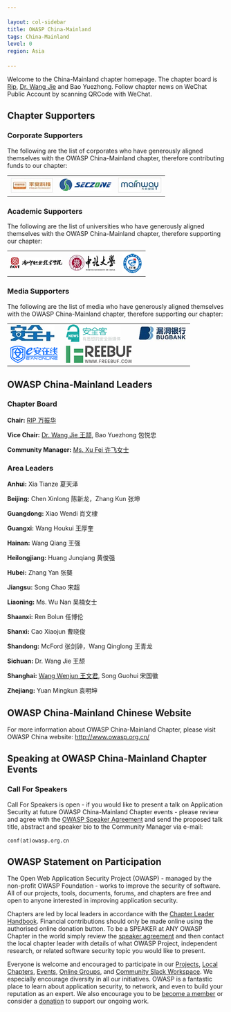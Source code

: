 ```yaml
---

layout: col-sidebar
title: OWASP China-Mainland
tags: China-Mainland
level: 0
region: Asia

---
```




Welcome to the China-Mainland chapter homepage. The chapter board is <a href="mailto:rip@owasp.org">Rip</a>, <a href="mailto:wangj@owasp.org.cn">Dr. Wang Jie</a> and Bao Yuezhong. Follow chapter news on WeChat Public Account by scanning QRCode with WeChat.

Chapter Supporters
----------------
### Corporate Supporters

The following are the list of corporates who have generously aligned themselves with the OWASP China-Mainland chapter, therefore contributing funds to our chapter:

<table cellpadding="15" cellspacing="0">
<tr>
<td>
<img src="assets/images/pingan.jpg" alt=""/>
</td>
<td>
<img src="assets/images/seczone.png" alt=""/>
</td>
<td>
<img src="assets/images/mainway.jpg" alt=""/>
</td>
</tr>
</table>

### Academic Supporters

The following are the list of universities who have generously aligned themselves with the OWASP China-Mainland chapter, therefore supporting our chapter:

<table cellpadding="15" cellspacing="0">
<tr>
<td>
<img src="assets/images/uni_nanning.png" alt=""/>
</td>
<td>
<img src="assets/images/uni_zhongbei.jpg" alt=""/>
</td>
<td>
<img src="assets/images/uni_changzhou.png" alt=""/>
</td>
</tr>
</table>
  
### Media Supporters

The following are the list of media who have generously aligned themselves with the OWASP China-Mainland chapter, therefore supporting our chapter:

<table cellpadding="15" cellspacing="0">
<tr>
<td>
<img src="assets/images/med_anquanjia.jpg" alt=""/>
</td>
<td>
<img src="assets/images/med_anquanke.png" alt=""/>
</td>
<td>
<img src="assets/images/med_bugbank.jpg" alt=""/>
</td>
</tr>
<tr>
<td>
<img src="assets/images/med_eanzaixian.png" alt=""/>
</td>
<td>
<img src="assets/images/med_FreeBuf.png" alt=""/>
</td>
<td>
</td>
</tr>
</table>

OWASP China-Mainland Leaders
----------------
### Chapter Board
**Chair:** <a href="mailto:rip@owasp.org">RIP 万振华</a> 

**Vice Chair:** <a href="mailto:wangj@owasp.org.cn">Dr. Wang Jie 王颉</a>, Bao Yuezhong 包悦忠

**Community Manager:** <a href="miya@owasp.org.cn"> Ms. Xu Fei 许飞女士</a>


### Area Leaders

**Anhui:** Xia Tianze 夏天泽

**Beijing:**  Chen Xinlong 陈新龙，Zhang Kun 张坤

**Guangdong:** Xiao Wendi 肖文棣

**Guangxi:** Wang Houkui 王厚奎

**Hainan:** Wang Qiang 王强

**Heilongjiang:** Huang Junqiang 黄俊强

**Hubei:** Zhang Yan 张龑

**Jiangsu:** Song Chao 宋超

**Liaoning:** Ms. Wu Nan 吴楠女士

**Shaanxi:** Ren Bolun 任博伦

**Shanxi:** Cao Xiaojun 曹晓俊

**Shandong:** McFord 张剑钟，Wang Qinglong 王青龙

**Sichuan:** Dr. Wang Jie 王颉

**Shanghai:** <a href="mailto:shanda.wang@owasp.org.cn"> Wang Wenjun 王文君</a>, Song Guohui 宋国徽
  
**Zhejiang:** Yuan Mingkun 袁明坤

OWASP China-Mainland Chinese Website
----------------
For more information about OWASP China-Mainland Chapter, please visit OWASP China website: http://www.owasp.org.cn/

Speaking at OWASP China-Mainland Chapter Events
---------------------------------------

### Call For Speakers

Call For Speakers is open - if you would like to present a talk on Application Security at future OWASP China-Mainland Chapter events - please review and agree with the [OWASP Speaker Agreement](Speaker_Agreement "wikilink") and send the proposed talk title, abstract and speaker bio to the Community Manager via e-mail:

`conf(at)owasp.org.cn`

OWASP Statement on Participation
----------------

The Open Web Application Security Project (OWASP) - managed by the non-profit OWASP Foundation - works to improve the security of software. All of our projects, tools, documents, forums, and chapters are free and open to anyone interested in improving application security. 

Chapters are led by local leaders in accordance with the [Chapter Leader Handbook](/www-policy/rules-of-procedure/chapter-handbook). Financial contributions should only be made online using the authorised online donation button. To be a SPEAKER at ANY OWASP Chapter in the world simply review the [speaker agreement](/www-policy/speaker-agreement) and then contact the local chapter leader with details of what OWASP Project, independent research, or related software security topic you would like to present.

Everyone is welcome and encouraged to participate in our [Projects](/projects), [Local Chapters](/chapters), [Events](/events), [Online Groups](https://groups.google.com/a/owasp.com/), and [Community Slack Workspace](https://owasp.slack.com/). We especially encourage diversity in all our initiatives. OWASP is a fantastic place to learn about application security, to network, and even to build your reputation as an expert. We also encourage you to be [become a member](/membership) or consider a [donation](/donate) to support our ongoing work.
